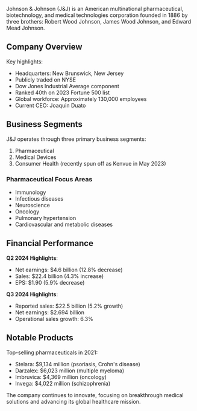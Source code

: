 Johnson & Johnson (J&J) is an American multinational pharmaceutical, biotechnology, and medical technologies corporation founded in 1886 by three brothers: Robert Wood Johnson, James Wood Johnson, and Edward Mead Johnson.

## Company Overview

Key highlights:
- Headquarters: New Brunswick, New Jersey
- Publicly traded on NYSE
- Dow Jones Industrial Average component
- Ranked 40th on 2023 Fortune 500 list
- Global workforce: Approximately 130,000 employees
- Current CEO: Joaquin Duato

## Business Segments

J&J operates through three primary business segments:
1. Pharmaceutical
2. Medical Devices
3. Consumer Health (recently spun off as Kenvue in May 2023)

### Pharmaceutical Focus Areas
- Immunology
- Infectious diseases
- Neuroscience
- Oncology
- Pulmonary hypertension
- Cardiovascular and metabolic diseases

## Financial Performance

**Q2 2024 Highlights**:
- Net earnings: $4.6 billion (12.8% decrease)
- Sales: $22.4 billion (4.3% increase)
- EPS: $1.90 (5.9% decrease)

**Q3 2024 Highlights**:
- Reported sales: $22.5 billion (5.2% growth)
- Net earnings: $2.694 billion
- Operational sales growth: 6.3%

## Notable Products

Top-selling pharmaceuticals in 2021:
- Stelara: $9,134 million (psoriasis, Crohn's disease)
- Darzalex: $6,023 million (multiple myeloma)
- Imbruvica: $4,369 million (oncology)
- Invega: $4,022 million (schizophrenia)

The company continues to innovate, focusing on breakthrough medical solutions and advancing its global healthcare mission.

